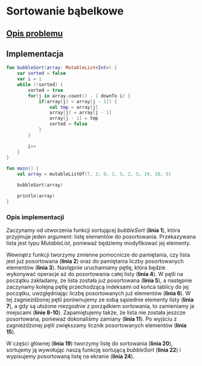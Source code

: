 # Sortowanie bąbelkowe

## [Opis problemu](../../../../algorithms/sorting/bubble-sort.md)

## Implementacja

```kotlin linenums="1"
fun bubbleSort(array: MutableList<Int>) {
	var sorted = false
	var i = 1
    while (!sorted) {
    	sorted = true
        for(j in array.count() - 1 downTo i) {
            if(array[j] < array[j - 1]) {
                val tmp = array[j]
                array[j] = array[j - 1]
                array[j - 1] = tmp
                sorted = false
            }
        }
        
        i++
    }
}

fun main() {
    val array = mutableListOf(7, 3, 0, 1, 5, 2, 5, 19, 10, 5)

    bubbleSort(array)

    println(array)
}
```

### Opis implementacji

Zaczynamy od utworzenia funkcji sortującej *bubbleSort* (**linia 1**), która przyjmuje jeden argument: listę elementów do posortowania. Przekazywana lista jest typu *MutableList*, ponieważ będziemy modyfikować jej elementy.

Wewnątrz funkcji tworzymy zmienne pomocnicze do pamiętania, czy lista jest już posortowana (**linia 2**) oraz do pamiętania liczby posortowanych elementów (**linia 3**). Następnie uruchamiamy pętlę, która będzie wykonywać operacje aż do posortowania całej listy (**linia 4**). W pętli na początku zakładamy, że lista została już posortowana (**linia 5**), a następnie zaczynamy kolejną pętlę przechodzącą indeksami od końca tablicy do jej początku, uwzględniając liczbę posortowanych już elementów (**linia 6**). W tej zagnieżdżonej pętli porównujemy ze sobą sąsiednie elementy listy (**linia 7**), a gdy są ułożone niezgodnie z porządkiem sortowania, to zamieniamy je miejscami (**linie 8-10**). Zapamiętujemy także, że lista nie została jeszcze posortowana, ponieważ dokonaliśmy zamiany (**linia 11**). Po wyjściu z zagnieżdżonej pętli zwiększamy licznik posortowanych elementów (**linia 15**).

W części głównej (**linia 19**) tworzymy listę do sortowania (**linia 20**), sortujemy ją wywołując naszą funkcję sortującą *bubbleSort* (**linia 22**) i wypisujemy posortowaną listę na ekranie (**linia 24**).
